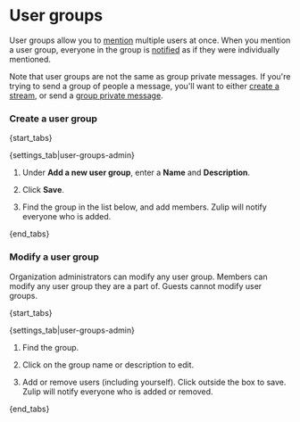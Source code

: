 # User groups

User groups allow you to [mention](/help/mention-a-user-or-group) multiple
users at once. When you mention a user group, everyone in the group is
[notified](/help/pm-mention-alert-notifications) as if they were
individually mentioned.

Note that user groups are not the same as group private messages. If you're
trying to send a group of people a message, you'll want to either
[create a stream](/help/create-a-stream), or send a
[group private message](/help/private-messages).

### Create a user group

{start_tabs}

{settings_tab|user-groups-admin}

1. Under **Add a new user group**, enter a **Name** and **Description**.

1. Click **Save**.

1. Find the group in the list below, and add members. Zulip will notify
   everyone who is added.

{end_tabs}

### Modify a user group

Organization administrators can modify any user group. Members can modify
any user group they are a part of. Guests cannot modify user groups.

{start_tabs}

{settings_tab|user-groups-admin}

1. Find the group.

1. Click on the group name or description to edit.

1. Add or remove users (including yourself). Click outside the box
   to save.  Zulip will notify everyone who is added or removed.

{end_tabs}
